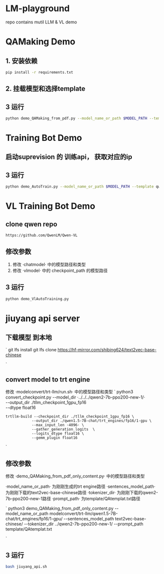 # LM-playground
repo contains mutil LLM &amp; VL demo

# QAMaking Demo

## 1. 安装依赖

```bash
pip install -r requirements.txt
```

## 2.  挂载模型和选择template


## 3 运行 

```bash
python demo_QAMaking_from_pdf.py --model_name_or_path $MODEL_PATH --template qwen  --prompt_path "template/QAtemplat.txt"
```

# Training Bot Demo

## 启动suprevision 的 训练api， 获取对应的ip

## 3 运行 

```bash
python demo_AutoTrain.py --model_name_or_path $MODEL_PATH --template qwen  --ip $IP

``` 

# VL Training Bot Demo

## clone qwen repo
```bash
https://github.com/QwenLM/Qwen-VL
``` 

## 修改参数

1. 修改 ·chatmodel· 中的模型路径和类型
2. 修改 ·vlmodel· 中的 checkpoint_path 的模型路径


## 3 运行 

```bash
python demo_VlAutoTraining.py 

``` 


# jiuyang api server

## 下载模型 到本地

`
git lfs install
git lfs clone https://hf-mirror.com/shibing624/text2vec-base-chinese


`

## convert model to trt engine 
修改 ·modelconvert/trt-llm/run.sh· 中的模型路径和类型
`
    python3 convert_checkpoint.py --model_dir ·../../../qwen2-7b-ppo200-new-1/· \
                                --output_dir ./tllm_checkpoint_1gpu_fp16 \
                                --dtype float16 

    trtllm-build --checkpoint_dir ./tllm_checkpoint_1gpu_fp16 \
                --output_dir ./qwen1.5-7B-chat/trt_engines/fp16/1-gpu \
                --max_input_len ·4096· \
                --gather_generation_logits  \
                --logits_dtype float16 \
                --gemm_plugin float16
`

## 修改参数
修改 ·demo_QAMaking_from_pdf_only_content.py· 中的模型路径和类型

·model_name_or_path· 为刚刚生成的trt engine路径
·sentences_model_path· 为刚刚下载的text2vec-base-chinese路径
·tokenizer_dir· 为刚刚下载的qwen2-7b-ppo200-new-1路径
·prompt_path· 为template/QAtemplat.txt路径


`
python3 demo_QAMaking_from_pdf_only_content.py --model_name_or_path modelconvert/trt-llm/qwen1.5-7B-chat/trt_engines/fp16/1-gpu/ --sentences_model_path text2vec-base-chinese/ --tokenizer_dir ../qwen2-7b-ppo200-new-1/ --prompt_path template/QAtemplat.txt

`


## 3 运行 

```bash
bash jiuyang_api.sh

``` 